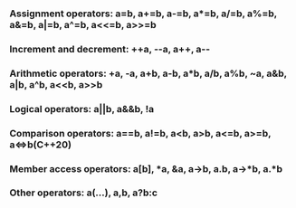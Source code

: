### Assignment operators: a=b, a+=b, a-=b, a*=b, a/=b, a%=b, a&=b, a|=b, a^=b, a<<=b, a>>=b
### Increment and decrement: ++a, --a, a++, a--
### Arithmetic operators: +a, -a, a+b, a-b, a*b, a/b, a%b, ~a, a&b, a|b, a^b, a<<b, a>>b
### Logical operators: a||b, a&&b, !a
### Comparison operators: a==b, a!=b, a<b, a>b, a<=b, a>=b, a<=>b(C++20)
### Member access operators: a[b], *a, &a, a->b, a.b, a->*b, a.*b
### Other operators: a(...), a,b, a?b:c
